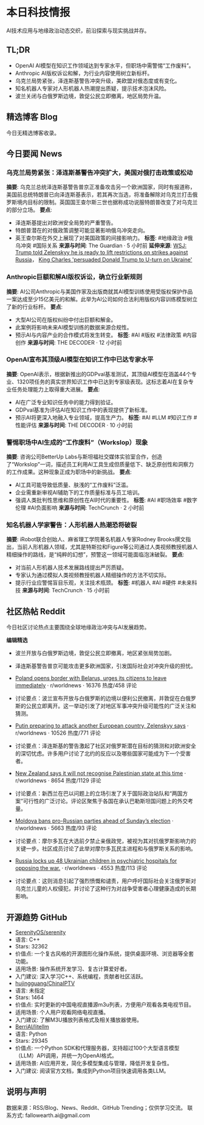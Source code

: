 <h1 id="">本日科技情报</h1>
<p>AI技术应用与地缘政治动态交织，前沿探索与现实挑战并存。</p>
<h2 id="tldr">TL;DR</h2>
<ul>
<li>OpenAI AI模型在知识工作领域达到专家水平，但职场中需警惕“工作废料”。</li>
<li>Anthropic AI版权诉讼和解，为行业内容使用树立新标杆。</li>
<li>乌克兰局势紧张，泽连斯基警告冲突升级，美欧盟对俄态度或有变化。</li>
<li>知名机器人专家对人形机器人热潮提出质疑，提示技术泡沫风险。</li>
<li>波兰关闭与白俄罗斯边境，敦促公民立即撤离，地区局势升温。</li>
</ul>
<h2 id="blog">精选博客 Blog</h2>
<p>今日无精选博客收录。</p>
<h2 id="news">今日要闻 News</h2>
<h3 id="-1">乌克兰局势紧张：泽连斯基警告冲突扩大，美国对俄打击政策或松动</h3>
<p><strong>摘要</strong>: 乌克兰总统泽连斯基警告普京正准备攻击另一个欧洲国家，同时有报道称，美国前总统特朗普已向泽连斯基表示，若其再次当选，将准备解除对乌克兰打击俄罗斯境内目标的限制。英国国王查尔斯三世也据称成功说服特朗普改变了对乌克兰的部分立场。
<strong>要点</strong>:</p>
<ul>
<li>泽连斯基提出对欧洲安全局势的严重警告。</li>
<li>特朗普潜在的对俄政策调整可能显著影响俄乌冲突走向。</li>
<li>英王查尔斯在外交上展现了对美国政策的间接影响力。
<strong>标签</strong>: #地缘政治 #俄乌冲突 #国际关系
<strong>来源与时间</strong>: The Guardian · 5 小时前
<strong>延伸来源</strong>: <a href="https://www.pravda.com.ua/eng/news/2025/09/26/7532723/">WSJ: Trump told Zelenskyy he is ready to lift restrictions on strikes against Russia</a>， <a href="https://www.dailymail.co.uk/news/article-15138883/King-Charles-Donald-Trump-U-turn-Ukraine-state-visit.html">King Charles 'persuaded Donald Trump to U-turn on Ukraine'</a></li>
</ul>
<h3 id="anthropicai">Anthropic巨额和解AI版权诉讼，确立行业新规则</h3>
<p><strong>摘要</strong>: AI公司Anthropic与美国作家及出版商就其AI模型训练使用受版权保护作品一案达成至少15亿美元的和解。此举为AI公司如何合法利用版权内容训练模型树立了新的行业标杆。
<strong>要点</strong>:</p>
<ul>
<li>大型AI公司在版权纠纷中付出巨额和解金。</li>
<li>此案例将影响未来AI模型训练的数据来源合规性。</li>
<li>预示AI与内容产业的合作模式将发生转变。
<strong>标签</strong>: #AI #版权 #法律政策 #内容创作
<strong>来源与时间</strong>: THE DECODER · 12 小时前</li>
</ul>
<h3 id="openaiai">OpenAI宣布其顶级AI模型在知识工作中已达专家水平</h3>
<p><strong>摘要</strong>: OpenAI表示，根据新推出的GDPval基准测试，其顶级AI模型在涵盖44个专业、1320项任务的真实世界知识工作中已达到专家级表现。这标志着AI在复杂专业任务处理能力上取得重大进展。
<strong>要点</strong>:</p>
<ul>
<li>AI在广泛专业知识任务中的能力得到验证。</li>
<li>GDPval基准为评估AI在知识工作中的表现提供了新标准。</li>
<li>预示AI将更深入地融入专业领域，提高生产力。
<strong>标签</strong>: #AI #LLM #知识工作 #性能评估
<strong>来源与时间</strong>: THE DECODER · 10 小时前</li>
</ul>
<h3 id="aiworkslop">警惕职场中AI生成的“工作废料”（Workslop）现象</h3>
<p><strong>摘要</strong>: 咨询公司BetterUp Labs与斯坦福社交媒体实验室合作，创造了“Workslop”一词，描述员工利用AI工具生成但质量低下、缺乏原创性和洞察力的工作成果。这种现象正成为职场中的新挑战。
<strong>要点</strong>:</p>
<ul>
<li>AI工具可能导致低质量、肤浅的“工作废料”泛滥。</li>
<li>企业需重新审视AI辅助下的工作质量标准与员工培训。</li>
<li>强调人类批判性思维和原创性在AI时代的重要性。
<strong>标签</strong>: #AI #职场效率 #数字伦理 #AI负面影响
<strong>来源与时间</strong>: TechCrunch · 2 小时前</li>
</ul>
<h3 id="-2">知名机器人学家警告：人形机器人热潮恐将破裂</h3>
<p><strong>摘要</strong>: iRobot联合创始人、麻省理工学院著名机器人专家Rodney Brooks撰文指出，当前人形机器人领域，尤其是特斯拉和Figure等公司通过人类视频教授机器人精细操作的路线，是“纯粹的幻想”，预警这一领域可能面临泡沫破裂。
<strong>要点</strong>:</p>
<ul>
<li>对当前人形机器人技术发展路线提出严厉质疑。</li>
<li>专家认为通过模拟人类视频教授机器人精细操作的方法不切实际。</li>
<li>提示行业应警惕盲目乐观，关注技术瓶颈。
<strong>标签</strong>: #机器人 #AI #硬件 #未来科技
<strong>来源与时间</strong>: TechCrunch · 15 小时前</li>
</ul>
<h2 id="reddit">社区热帖 Reddit</h2>
<p>今日社区讨论热点主要围绕全球地缘政治冲突与AI发展趋势。</p>
<p><strong>编辑精选</strong></p>
<ul>
<li><p>波兰开放与白俄罗斯边境，敦促公民立即撤离，地区紧张局势加剧。</p></li>
<li><p>泽连斯基警告普京可能攻击更多欧洲国家，引发国际社会对冲突升级的担忧。</p></li>
<li><p><a href="https://www.pravda.com.ua/eng/news/2025/09/26/7532615/">Poland opens border with Belarus, urges its citizens to leave immediately</a> · r/worldnews · 16376 热度/458 评论</p></li>
<li><p>讨论要点：波兰宣布开放与白俄罗斯的边境以便利公民撤离，并敦促在白俄罗斯的公民立即离开。这一举动引发了对地区军事冲突升级可能性的广泛关注和猜测。</p></li>
<li><p><a href="https://www.theguardian.com/world/2025/sep/27/putin-preparing-to-attack-another-european-country-zelenskyy-says">Putin preparing to attack another European country, Zelenskyy says</a> · r/worldnews · 10526 热度/771 评论</p></li>
<li><p>讨论要点：泽连斯基的警告激起了社区对俄罗斯潜在目标的猜测和对欧洲安全的深切忧虑。许多用户讨论了北约的反应以及哪些国家可能成为下一个受害者。</p></li>
<li><p><a href="https://www.deccanherald.com/world/new-zealand-says-it-will-not-recognise-palestinian-state-at-this-time-3744883">New Zealand says it will not recognise Palestinian state at this time</a> · r/worldnews · 8654 热度/1129 评论</p></li>
<li><p>讨论要点：新西兰在巴以问题上的立场引发了关于国际政治站队和“两国方案”可行性的广泛讨论。评论区聚焦于各国在承认巴勒斯坦国问题上的外交考量。</p></li>
<li><p><a href="https://www.aljazeera.com/news/2025/9/26/moldova-bans-pro-russian-parties-ahead-of-sundays-election">Moldova bans pro-Russian parties ahead of Sunday’s election</a> · r/worldnews · 5663 热度/93 评论</p></li>
<li><p>讨论要点：摩尔多瓦在大选前夕禁止亲俄政党，被视为其对抗俄罗斯影响力的关键一步。社区成员讨论了此举对摩尔多瓦民主进程和与俄罗斯关系的影响。</p></li>
<li><p><a href="https://united24media.com/latest-news/russia-locks-up-48-ukrainian-children-in-psychiatric-hospitals-for-opposing-the-war-12004">Russia locks up 48 Ukrainian children in psychiatric hospitals for opposing the war.</a> · r/worldnews · 4553 热度/113 评论</p></li>
<li><p>讨论要点：这则消息引起了强烈愤慨和谴责，用户呼吁国际社会关注俄罗斯对乌克兰儿童的人权侵犯，并讨论了这种行为对战争受害者心理健康造成的长期影响。</p></li>
</ul>
<h2 id="github">开源趋势 GitHub</h2>
<ul>
<li><a href="https://github.com/SerenityOS/serenity">SerenityOS/serenity</a></li>
<li>语言: C++</li>
<li>Stars: 32362</li>
<li>价值点: 一个复古风格的开源图形化操作系统，提供桌面环境、浏览器等全套功能。</li>
<li>适用场景: 操作系统开发学习、复古计算爱好者。</li>
<li>入门建议: 深入学习C++、系统编程，贡献者社区活跃。</li>
<li><a href="https://github.com/hujingguang/ChinaIPTV">hujingguang/ChinaIPTV</a></li>
<li>语言: 未指定</li>
<li>Stars: 1464</li>
<li>价值点: 实时更新的中国电视直播源m3u列表，方便用户观看各类电视节目。</li>
<li>适用场景: 个人用户观看网络电视直播。</li>
<li>入门建议: 了解M3U播放列表格式及相关播放器使用。</li>
<li><a href="https://github.com/BerriAI/litellm">BerriAI/litellm</a></li>
<li>语言: Python</li>
<li>Stars: 29345</li>
<li>价值点: 一个Python SDK和代理服务器，支持超过100个大型语言模型（LLM）API调用，并统一为OpenAI格式。</li>
<li>适用场景: AI应用开发，简化多模型集成与管理，降低开发复杂性。</li>
<li>入门建议: 阅读官方文档，集成到Python项目快速调用各类LLM。</li>
</ul>
<h2 id="-3">说明与声明</h2>
<p>数据来源：RSS/Blog、News、Reddit、GitHub Trending；仅供学习交流。
联系方式: fallowearth.ai@gmail.com</p>